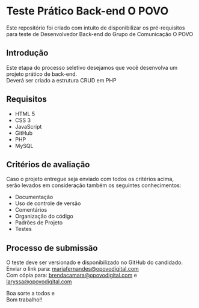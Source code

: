 # Teste Prático Back-end O POVO
Este repositório foi criado com intuito de disponibilizar os pré-requisitos para teste de Desenvolvedor Back-end do Grupo de Comunicação O POVO

## Introdução

Este etapa do processo seletivo desejamos que você desenvolva um projeto prático de back-end.<br />
Deverá ser criado a estrutura CRUD em PHP

## Requisitos

- HTML 5
- CSS 3
- JavaScript 
- GitHub
- PHP
- MySQL


## Critérios de avaliação 

Caso o projeto entregue seja enviado com todos os critérios acima, <br />
serão levados em consideração também os seguintes conhecimentos:

- Documentação
- Uso de controle de versão
- Comentários
- Organização do código
- Padrões de Projeto
- Testes


## Processo de submissão

O teste deve ser versionado e disponibilizado no GitHub do candidado.<br />
Enviar o link para: mariafernandes@opovodigital.com<br />
Com cópia para: brendacamara@opovodigital.com  e laryssa@opovodigital.com


Boa sorte a todos e<br />
Bom trabalho!!
